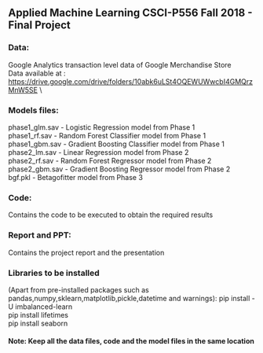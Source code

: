 ## Applied Machine Learning CSCI-P556 Fall 2018 - Final Project

### Data: 
Google Analytics transaction level data of Google Merchandise Store \
Data available at : https://drive.google.com/drive/folders/10abk6uLSt4OQEWUWwcbI4GMQrzMnW5SE \

### Models files: 
phase1_glm.sav - Logistic Regression model from Phase 1 \
phase1_rf.sav - Random Forest Classifier model from Phase 1 \
phase1_gbm.sav - Gradient Boosting Classifier model from Phase 1 \
phase2_lm.sav - Linear Regression model from Phase 2 \
phase2_rf.sav - Random Forest Regressor model from Phase 2 \
phase2_gbm.sav - Gradient Boosting Regressor model from Phase 2 \
bgf.pkl - Betagofitter model from Phase 3 

### Code: 
Contains the code to be executed to obtain the required results 

### Report and PPT: 
Contains the project report and the presentation

### Libraries to be installed 
(Apart from pre-installed packages such as pandas,numpy,sklearn,matplotlib,pickle,datetime and warnings): 
pip install -U imbalanced-learn \
pip install lifetimes \
pip install seaborn

#### Note: Keep all the data files, code and the model files in the same location

